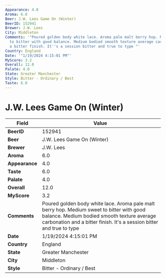 ```yaml
---
Appearance: 4.0
Aroma: 6.0
Beer: J.W. Lees Game On (Winter)
BeerID: 152941
Brewer: J.W. Lees
City: Middleton
Comments: '"Poured golden body white lace. Aroma pale malt berry hop. Medium sweet
  to bitter with good balance. Medium bodied smooth texture average carbonation and
  a bitter finish. It''s a session bitter and true to type "'
Country: England
Date: '"1/19/2024 4:15:01 PM"'
MyScore: 3.2
Overall: 12.0
Palate: 4.0
State: Greater Manchester
Style: Bitter - Ordinary / Best
Taste: 6.0
---
```


# J.W. Lees Game On (Winter)

| Field         | Value |
|---------------|-------|
| **BeerID** | 152941 |
| **Beer** | J.W. Lees Game On (Winter) |
| **Brewer** | J.W. Lees |
| **Aroma** | 6.0 |
| **Appearance** | 4.0 |
| **Taste** | 6.0 |
| **Palate** | 4.0 |
| **Overall** | 12.0 |
| **MyScore** | 3.2 |
| **Comments** | Poured golden body white lace. Aroma pale malt berry hop. Medium sweet to bitter with good balance. Medium bodied smooth texture average carbonation and a bitter finish. It's a session bitter and true to type  |
| **Date** | 1/19/2024 4:15:01 PM |
| **Country** | England |
| **State** | Greater Manchester |
| **City** | Middleton |
| **Style** | Bitter - Ordinary / Best |
